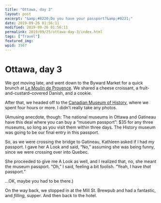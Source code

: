 ```yaml
---
title: "Ottawa, day 3"
layout: post
excerpt: "&amp;#8220;Do you have your passport?&amp;#8221;"
date: 2019-09-26 01:56:11
modified: 2019-09-26 01:56:11
permalink: 2019/09/25/ottawa-day-3/index.html
tags: ["Travel"]
featured_img: 
wpid: 3567
---
```


# Ottawa, day 3

We got moving late, and went down to the Byward Market for a quick brunch at [Le Moulin de Provence](https://lemoulindeprovence.com/). We shared a cheese croissant, a fruit-and-custard–covered Danish, and a cookie.

After that, we headed off to the [Canadian Museum of History](https://www.historymuseum.ca/), where we spent four hours or more. I didn’t really take any photos.

(Amusing anecdote, though: The national museums in Ottawa and Gatineau have this deal where you can buy a “museum passport”: $35 for any three museums, so long as you visit them within three days. The History museum was going to be our final entry in this passport.

So, as we were crossing the bridge to Gatineau, Kathleen asked if I had my passport. I gave her A Look and said, “No,” assuming she was being funny, since we were crossing over into Quebec.

She proceeded to give me A Look as well, and I realized that, no, she meant the museum passport. “Oh,” I said, feeling a bit foolish. “Yeah, I have *that* passport.”

…OK, maybe you had to be there.)

On the way back, we stopped in at the Mill St. Brewpub and had a fantastic, and *filling*, supper. And then back to the hotel.